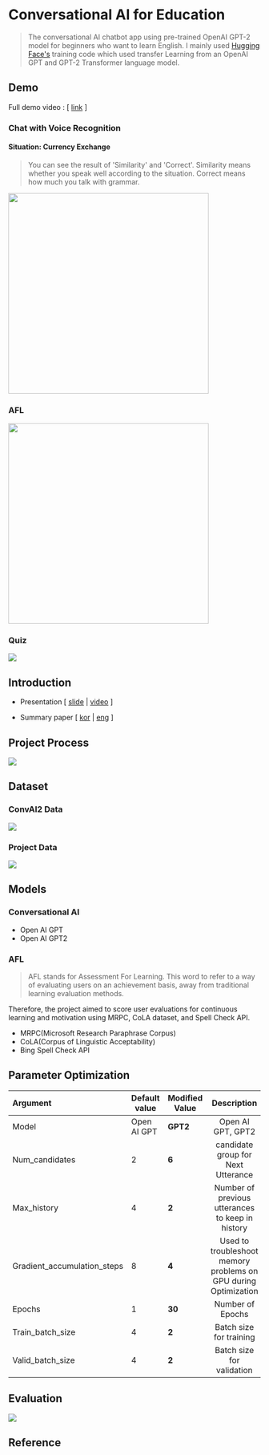 # Conversational AI for Education
> The conversational AI chatbot app using pre-trained OpenAI GPT-2 model for
beginners who want to learn English. I mainly used  [Hugging Face's](https://github.com/huggingface/transfer-learning-conv-ai) training code which used transfer Learning from an OpenAI GPT and GPT-2 Transformer language model.

## Demo
Full demo video : [ [link](https://youtu.be/wQf57Zkly0A) ]

### Chat with Voice Recognition
#### Situation: Currency Exchange
> You can see the result of 'Similarity' and 'Correct'. Similarity means whether you speak well according to the situation. Correct means how much you talk with grammar.

<img src="./image/main.gif" width="400x"/>


<br/>

### AFL
<img src="./image/AFL.gif" width="400x" />

<br/>


### Quiz
<img src="./image/front-view.gif" />

## Introduction
- Presentation [ [slide](https://drive.google.com/file/d/1aKTveAp5rdqOjbpVT-CFu0GioQ4GMEt1/view?usp=sharing) | [video](https://youtu.be/eyggIxctkF0) ]

- Summary paper [ [kor](https://drive.google.com/drive/u/0/folders/1y1SoWDfAhpzr551PpXJm3POBo7b3WKCb) | [eng](https://drive.google.com/file/d/105vMI1IkXChRjkYUAzhL9lGUbG5zzY4i/view?usp=sharing) ]


## Project Process
<img src="./image/project_process.png" />

## Dataset
### ConvAI2 Data
<img src="./image/convai_dataset.png" />

### Project Data
<img src="./image/dataset.png" />

## Models
### Conversational AI
- Open AI GPT
- Open AI GPT2

### AFL
> AFL stands for Assessment For Learning. This word to refer to a way of evaluating users on an achievement basis, away from traditional learning evaluation methods.

Therefore, the project aimed to score user evaluations for continuous learning and motivation using MRPC, CoLA dataset, and Spell Check API.

- MRPC(Microsoft Research Paraphrase Corpus)
- CoLA(Corpus of Linguistic Acceptability)
- Bing Spell Check API 


## Parameter Optimization

| **Argument**                | **Default value** | **Modified Value** |                       **Description**                        |
| :-------------------------- | ----------------- | ------------------ | :----------------------------------------------------------: |
| Model                       | Open AI GPT       | **GPT2**           |                      Open AI GPT, GPT2                       |
| Num_candidates              | 2                 | **6**              |              candidate group for Next Utterance              |
| Max_history                 | 4                 | **2**              |       Number of previous utterances to keep in history       |
| Gradient_accumulation_steps | 8                 | **4**              | Used to troubleshoot memory problems on GPU during Optimization |
| Epochs                      | 1                 | **30**             |                       Number of Epochs                       |
| Train_batch_size            | 4                 | **2**              |                   Batch size for training                    |
| Valid_batch_size            | 4                 | **2**              |                  Batch size for validation                   |


## Evaluation

<img src="./image/model.png" />

## Reference
